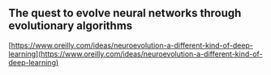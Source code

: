 ## The quest to evolve neural networks through evolutionary algorithms
  
  [https://www.oreilly.com/ideas/neuroevolution-a-different-kind-of-deep-learning](https://www.oreilly.com/ideas/neuroevolution-a-different-kind-of-deep-learning)
